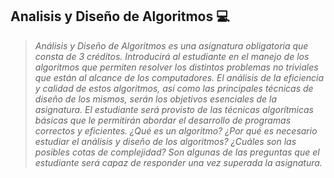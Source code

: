 ## Analisis y Diseño de Algoritmos 💻
>_Análisis y Diseño de Algoritmos es una asignatura obligatoria que consta de 3 créditos. Introducirá al estudiante en el manejo de los algoritmos que permiten resolver los distintos problemas no triviales que están al alcance de los computadores. El análisis de la eficiencia y calidad de estos algoritmos, así como las principales técnicas de diseño de los mismos, serán los objetivos esenciales de la asignatura. El estudiante será provisto de las técnicas algorítmicas básicas que le permitirán abordar el desarrollo de programas correctos y eficientes. ¿Qué es un algoritmo? ¿Por qué es necesario estudiar el análisis y diseño de los algoritmos? ¿Cuáles son las posibles cotas de complejidad? Son algunas de las preguntas que el estudiante será capaz de responder una vez superada la asignatura._
